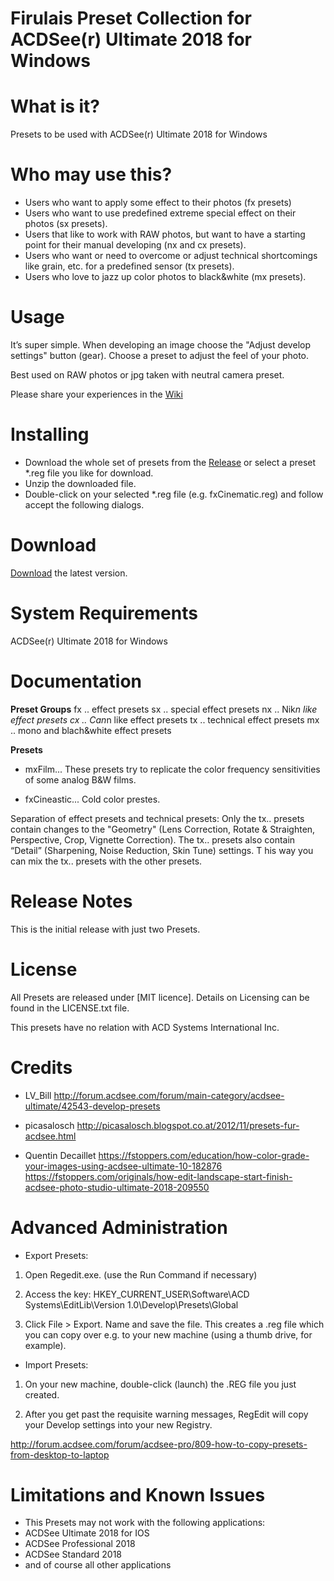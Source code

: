 # Firulais Preset Collection for ACDSee(r) Ultimate 2018 for Windows

# What is it?
Presets to be used with ACDSee(r) Ultimate 2018 for Windows

# Who may use this?
* Users who want to apply some effect to their photos (fx presets)
* Users who want to use predefined extreme special effect on their photos (sx presets).
* Users that like to work with RAW photos, but want to have a starting point for their manual developing (nx and cx presets).
* Users who want or need to overcome or adjust technical shortcomings like grain, etc. for a predefined sensor (tx presets).
* Users who love to jazz up color photos to black&white (mx presets).

# Usage
It’s super simple. 
When developing an image choose the "Adjust develop settings" button (gear). 
Choose a preset to adjust the feel of your photo.

Best used on RAW photos or jpg taken with neutral camera preset.

Please share your experiences in the [Wiki](https://github.com/firulais/presets/wiki/Experiences)

# Installing
* Download the whole set of presets from the [Release](https://github.com/firulais/presets/releases) or select a preset *.reg file you like for download.
* Unzip the downloaded file.
* Double-click on your selected *.reg file (e.g. fxCinematic.reg) and follow accept the following dialogs.

# Download
[Download](https://github.com/firulais/presets/archive/v0.3.zip) the latest version.

# System Requirements
ACDSee(r) Ultimate 2018 for Windows

# Documentation

**Preset Groups**
fx .. effect presets
sx .. special effect presets
nx .. Nik*n like effect presets
cx .. Can*n like effect presets
tx .. technical effect presets
mx .. mono and blach&white effect presets

**Presets**

* mxFilm...
These presets try to replicate the color frequency sensitivities of some analog B&W films.

* fxCineastic...
Cold color prestes.

Separation of effect presets and technical presets: 
Only the tx.. presets contain changes to the "Geometry" (Lens Correction, Rotate & Straighten, Perspective, Crop, Vignette Correction). The tx.. presets also contain “Detail” (Sharpening, Noise Reduction, Skin Tune) settings. T
his way you can mix the tx.. presets with the other presets.

# Release Notes
This is the initial release with just two Presets.

# License
All Presets are released under [MIT licence].
Details on Licensing can be found in the LICENSE.txt file.

This presets have no relation with ACD Systems International Inc.

# Credits
* LV_Bill
http://forum.acdsee.com/forum/main-category/acdsee-ultimate/42543-develop-presets

* picasalosch
http://picasalosch.blogspot.co.at/2012/11/presets-fur-acdsee.html

* Quentin Decaillet
https://fstoppers.com/education/how-color-grade-your-images-using-acdsee-ultimate-10-182876
https://fstoppers.com/originals/how-edit-landscape-start-finish-acdsee-photo-studio-ultimate-2018-209550

# Advanced Administration

* Export Presets:
1. Open Regedit.exe.
(use the Run Command if necessary)

2. Access the key:
HKEY_CURRENT_USER\Software\ACD Systems\EditLib\Version 1.0\Develop\Presets\Global

3. Click File > Export. Name and save the file.
This creates a .reg file which you can copy over e.g. to your new machine (using a thumb drive, for example).

* Import Presets:
1. On your new machine, double-click (launch) the .REG file you just created.

2. After you get past the requisite warning messages, RegEdit will copy your Develop settings into your new Registry.

http://forum.acdsee.com/forum/acdsee-pro/809-how-to-copy-presets-from-desktop-to-laptop

# Limitations and Known Issues
* This Presets may not work with the following applications:
* ACDSee Ultimate 2018 for IOS
* ACDSee Professional 2018
* ACDSee Standard 2018
* and of course all other applications
